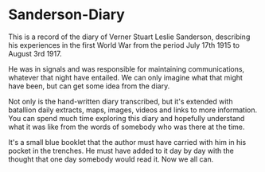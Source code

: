 # Sanderson-Diary

This is a record of the diary of Verner Stuart Leslie Sanderson, describing his experiences in the first World War from the period July 17th 1915 to August 3rd 1917.

He was in signals and was responsible for maintaining communications, whatever that night have entailed. We can only imagine what that might have been, but can get some idea from the diary.

Not only is the hand-written diary transcribed, but it's extended with batallion daily extracts, maps, images, videos and links to more information. You can spend much time exploring this diary and hopefully understand what it was like from the words of somebody who was there at the time.

It's a small blue booklet that the author must have carried with him in his pocket in the trenches. He must have added to it day by day with the thought that one day somebody would read it. Now we all can.


